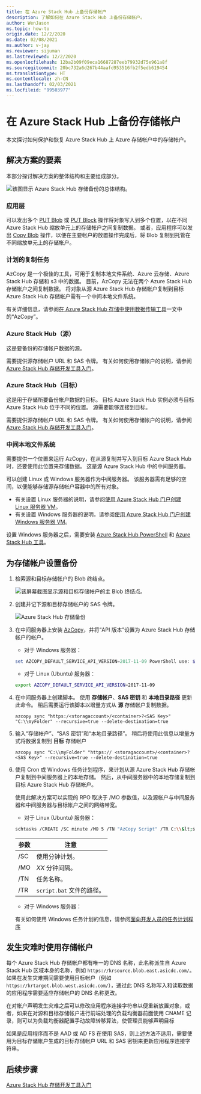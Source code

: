 ```yaml
---
title: 在 Azure Stack Hub 上备份存储帐户
description: 了解如何在 Azure Stack Hub 上备份存储帐户。
author: WenJason
ms.topic: how-to
origin.date: 12/2/2020
ms.date: 02/08/2021
ms.author: v-jay
ms.reviewer: sijuman
ms.lastreviewed: 12/2/2020
ms.openlocfilehash: 12ba2b09f09eca16687287eeb79932d75e961a8f
ms.sourcegitcommit: 20bc732a6d267b44aafd953516fb2f5edb619454
ms.translationtype: HT
ms.contentlocale: zh-CN
ms.lasthandoff: 02/03/2021
ms.locfileid: "99503977"
---
```

# <a name="back-up-your-storage-accounts-on-azure-stack-hub"></a>在 Azure Stack Hub 上备份存储帐户

本文探讨如何保护和恢复 Azure Stack Hub 上 Azure 存储帐户中的存储帐户。

## <a name="elements-of-the-solution"></a>解决方案的要素

本部分探讨解决方案的整体结构和主要组成部分。

![该图显示 Azure Stack Hub 存储备份的总体结构。](./media/azure-stack-network-howto-backup-storage/azure-stack-storage-backup.png)

### <a name="application-layer"></a>应用层

可以发出多个 [PUT Blob](https://docs.microsoft.com/rest/api/storageservices/put-blob) 或 [PUT Block](https://docs.microsoft.com/rest/api/storageservices/put-block) 操作将对象写入到多个位置，以在不同 Azure Stack Hub 缩放单元上的存储帐户之间复制数据。 或者，应用程序可以发出 [Copy Blob](https://docs.microsoft.com/rest/api/storageservices/copy-blob) 操作，以便在主要帐户的放置操作完成后，将 Blob 复制到托管在不同缩放单元上的存储帐户。

### <a name="scheduled-copy-task"></a>计划的复制任务

AzCopy 是一个极佳的工具，可用于复制本地文件系统、Azure 云存储、Azure Stack Hub 存储和 s3 中的数据。 目前，AzCopy 无法在两个 Azure Stack Hub 存储帐户之间复制数据。 将对象从源 Azure Stack Hub 存储帐户复制到目标 Azure Stack Hub 存储帐户需有一个中间本地文件系统。

有关详细信息，请参阅[在 Azure Stack Hub 存储中使用数据传输工具](./azure-stack-storage-transfer.md#azcopy)一文中的“AzCopy”。

### <a name="azure-stack-hub-source"></a>Azure Stack Hub（源）

这是要备份的存储帐户数据的源。

需要提供源存储帐户 URL 和 SAS 令牌。 有关如何使用存储帐户的说明，请参阅 [Azure Stack Hub 存储开发工具入门](azure-stack-storage-dev.md)。

### <a name="azure-stack-hub-target"></a>Azure Stack Hub（目标）

这是用于存储所要备份帐户数据的目标。 目标 Azure Stack Hub 实例必须与目标 Azure Stack Hub 位于不同的位置。 源需要能够连接到目标。

需要提供源存储帐户 URL 和 SAS 令牌。 有关如何使用存储帐户的说明，请参阅 [Azure Stack Hub 存储开发工具入门](azure-stack-storage-dev.md)。

### <a name="intermediary-local-filesystem"></a>中间本地文件系统

需要提供一个位置来运行 AzCopy，在从源复制并写入到目标 Azure Stack Hub 时，还要使用此位置来存储数据。 这是源 Azure Stack Hub 中的中间服务器。

可以创建 Linux 或 Windows 服务器作为中间服务器。 该服务器需有足够的空间，以便能够存储源存储帐户容器中的所有对象。
- 有关设置 Linux 服务器的说明，请参阅[使用 Azure Stack Hub 门户创建 Linux 服务器 VM](azure-stack-quick-linux-portal.md)。  
- 有关设置 Windows 服务器的说明，请参阅[使用 Azure Stack Hub 门户创建 Windows 服务器 VM](azure-stack-quick-windows-portal.md)。  

设置 Windows 服务器之后，需要安装 [Azure Stack Hub PowerShell](../operator/powershell-install-az-module.md) 和 [Azure Stack Hub 工具](../operator/azure-stack-powershell-download.md)。

## <a name="set-up-backup-for-storage-accounts"></a>为存储帐户设置备份

1. 检索源和目标存储帐户的 Blob 终结点。

    ![该屏幕截图显示源和目标存储帐户的主 Blob 终结点。](./media/azure-stack-network-howto-backup-storage/back-up-step1.png)

2. 创建并记下源和目标存储帐户的 SAS 令牌。

    ![Azure Stack Hub 存储备份](./media/azure-stack-network-howto-backup-storage/back-up-step2.png)

3. 在中间服务器上安装 [AzCopy](https://github.com/Azure/azure-storage-azcopy)，并将“API 版本”设置为 Azure Stack Hub 存储帐户的帐户。

    - 对于 Windows 服务器：

    ```PowerShell  
    set AZCOPY_DEFAULT_SERVICE_API_VERSION=2017-11-09 PowerShell use: $env:AZCOPY_DEFAULT_SERVICE_API_VERSION="2017-11-09"
    ```

    - 对于 Linux (Ubuntu) 服务器：

    ```bash  
    export AZCOPY_DEFAULT_SERVICE_API_VERSION=2017-11-09
    ```

4. 在中间服务器上创建脚本。 使用 **存储帐户**、**SAS 密钥** 和 **本地目录路径** 更新此命令。 稍后需要运行该脚本以增量方式从 **源** 存储帐户复制数据。

    ```
    azcopy sync "https:/<storagaccount>/<container>?<SAS Key>" "C:\\myFolder" --recursive=true --delete-destination=true
    ```

5.  输入“存储帐户”、“SAS 密钥”和“本地目录路径”。  稍后将使用此信息以增量方式将数据复制到 **目标** 存储帐户
    
    ```
    azcopy sync "C:\\myFolder" "https:// <storagaccount>/<container>?<SAS Key>" --recursive=true --delete-destination=true
    ```

6.  使用 Cron 或 Windows 任务计划程序，来计划从源 Azure Stack Hub 存储帐户复制到中间服务器上的本地存储。 然后，从中间服务器中的本地存储复制到目标 Azure Stack Hub 存储帐户。

    使用此解决方案可以实现的 RPO 取决于 /MO 参数值，以及源帐户与中间服务器和中间服务器与目标帐户之间的网络带宽。

    - 对于 Linux (Ubuntu) 服务器：

    ```bash  
    schtasks /CREATE /SC minute /MO 5 /TN "AzCopy Script" /TR C:\\&lt;script name>.bat
    ```

    | 参数 | 注意 | 
    | ---- | ---- |
    | /SC | 使用分钟计划。 |
    | /MO | *XX* 分钟间隔。 |
    | /TN | 任务名称。 |
    | /TR | `script.bat` 文件的路径。 |


    - 对于 Windows 服务器：

    有关如何使用 Windows 任务计划的信息，请参阅[面向开发人员的任务计划程序](https://docs.microsoft.com/windows/win32/taskschd/task-scheduler-start-page)
    

## <a name="use-your-storage-account-in-a-disaster"></a>发生灾难时使用存储帐户

每个 Azure Stack Hub 存储帐户都有唯一的 DNS 名称，此名称派生自 Azure Stack Hub 区域本身的名称，例如 `https://krsource.blob.east.asicdc.com/`。 如果在发生灾难期间需要使用目标帐户（例如 `https://krtarget.blob.west.asicdc.com/`），通过此 DNS 名称写入和读取数据的应用程序需要适应存储帐户的 DNS 名称更改。

在对帐户声明发生灾难之后可以修改应用程序连接字符串以便重新放置对象，或者，如果在对源和目标存储帐户进行前端处理的负载均衡器前面使用 CNAME 记录，则可以为负载均衡器配置手动故障转移算法，使管理员能够声明目标

如果是应用程序而不是 AAD 或 AD FS 在使用 SAS，则上述方法不适用，需要使用为目标存储帐户生成的目标存储帐户 URL 和 SAS 密钥来更新应用程序连接字符串。

## <a name="next-steps"></a>后续步骤

[Azure Stack Hub 存储开发工具入门](azure-stack-storage-dev.md)